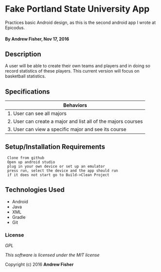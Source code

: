 # Fake Portland State University App

Practices basic Android design, as this is the second android app I wrote at Epicodus.

#### By **Andrew Fisher**, Nov 17, 2016

## Description
A user will be able to create their own teams and players and in doing so record statistics of these players. This current version will focus on basketball statistics.

## Specifications

|Behaviors                |
|------------------------- |
|1. User can see all majors|
|2. User can create a major and list all of the majors courses|
|3. User can view a specific major and see its course|



## Setup/Installation Requirements

```
 Clone from github
 Open up android studio
 plug in your own device or set up an emulator
 press run, select the device and the app should run
 if it does not start go to Build->Clean Project
```



## Technologies Used

* Android
* Java
* XML
* Gradle
* Git

### License

*GPL*

_This software is licensed under the MIT license_

Copyright (c) 2016 **Andrew Fisher**
